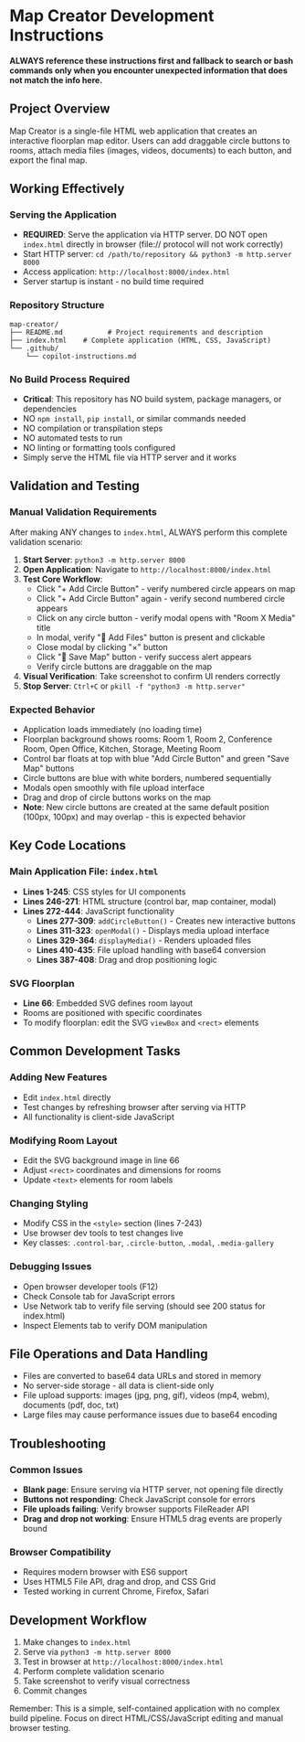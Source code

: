 # Map Creator Development Instructions

**ALWAYS reference these instructions first and fallback to search or bash commands only when you encounter unexpected information that does not match the info here.**

## Project Overview
Map Creator is a single-file HTML web application that creates an interactive floorplan map editor. Users can add draggable circle buttons to rooms, attach media files (images, videos, documents) to each button, and export the final map.

## Working Effectively

### Serving the Application
- **REQUIRED**: Serve the application via HTTP server. DO NOT open `index.html` directly in browser (file:// protocol will not work correctly)
- Start HTTP server: `cd /path/to/repository && python3 -m http.server 8000`
- Access application: `http://localhost:8000/index.html`
- Server startup is instant - no build time required

### Repository Structure
```
map-creator/
├── README.md           # Project requirements and description
├── index.html    # Complete application (HTML, CSS, JavaScript)
└── .github/
    └── copilot-instructions.md
```

### No Build Process Required
- **Critical**: This repository has NO build system, package managers, or dependencies
- NO `npm install`, `pip install`, or similar commands needed
- NO compilation or transpilation steps
- NO automated tests to run
- NO linting or formatting tools configured
- Simply serve the HTML file via HTTP server and it works

## Validation and Testing

### Manual Validation Requirements
After making ANY changes to `index.html`, ALWAYS perform this complete validation scenario:

1. **Start Server**: `python3 -m http.server 8000`
2. **Open Application**: Navigate to `http://localhost:8000/index.html`
3. **Test Core Workflow**:
   - Click "+ Add Circle Button" - verify numbered circle appears on map
   - Click "+ Add Circle Button" again - verify second numbered circle appears
   - Click on any circle button - verify modal opens with "Room X Media" title
   - In modal, verify "📁 Add Files" button is present and clickable
   - Close modal by clicking "×" button
   - Click "💾 Save Map" button - verify success alert appears
   - Verify circle buttons are draggable on the map
4. **Visual Verification**: Take screenshot to confirm UI renders correctly
5. **Stop Server**: `Ctrl+C` or `pkill -f "python3 -m http.server"`

### Expected Behavior
- Application loads immediately (no loading time)
- Floorplan background shows rooms: Room 1, Room 2, Conference Room, Open Office, Kitchen, Storage, Meeting Room
- Control bar floats at top with blue "Add Circle Button" and green "Save Map" buttons
- Circle buttons are blue with white borders, numbered sequentially
- Modals open smoothly with file upload interface
- Drag and drop of circle buttons works on the map
- **Note**: New circle buttons are created at the same default position (100px, 100px) and may overlap - this is expected behavior

## Key Code Locations

### Main Application File: `index.html`
- **Lines 1-245**: CSS styles for UI components
- **Lines 246-271**: HTML structure (control bar, map container, modal)
- **Lines 272-444**: JavaScript functionality
  - **Lines 277-309**: `addCircleButton()` - Creates new interactive buttons
  - **Lines 311-323**: `openModal()` - Displays media upload interface
  - **Lines 329-364**: `displayMedia()` - Renders uploaded files
  - **Lines 410-435**: File upload handling with base64 conversion
  - **Lines 387-408**: Drag and drop positioning logic

### SVG Floorplan
- **Line 66**: Embedded SVG defines room layout
- Rooms are positioned with specific coordinates
- To modify floorplan: edit the SVG `viewBox` and `<rect>` elements

## Common Development Tasks

### Adding New Features
- Edit `index.html` directly
- Test changes by refreshing browser after serving via HTTP
- All functionality is client-side JavaScript

### Modifying Room Layout
- Edit the SVG background image in line 66
- Adjust `<rect>` coordinates and dimensions for rooms
- Update `<text>` elements for room labels

### Changing Styling
- Modify CSS in the `<style>` section (lines 7-243)
- Use browser dev tools to test changes live
- Key classes: `.control-bar`, `.circle-button`, `.modal`, `.media-gallery`

### Debugging Issues
- Open browser developer tools (F12)
- Check Console tab for JavaScript errors
- Use Network tab to verify file serving (should see 200 status for index.html)
- Inspect Elements tab to verify DOM manipulation

## File Operations and Data Handling
- Files are converted to base64 data URLs and stored in memory
- No server-side storage - all data is client-side only
- File upload supports: images (jpg, png, gif), videos (mp4, webm), documents (pdf, doc, txt)
- Large files may cause performance issues due to base64 encoding

## Troubleshooting

### Common Issues
- **Blank page**: Ensure serving via HTTP server, not opening file directly
- **Buttons not responding**: Check JavaScript console for errors
- **File uploads failing**: Verify browser supports FileReader API
- **Drag and drop not working**: Ensure HTML5 drag events are properly bound

### Browser Compatibility
- Requires modern browser with ES6 support
- Uses HTML5 File API, drag and drop, and CSS Grid
- Tested working in current Chrome, Firefox, Safari

## Development Workflow
1. Make changes to `index.html`
2. Serve via `python3 -m http.server 8000`
3. Test in browser at `http://localhost:8000/index.html`
4. Perform complete validation scenario
5. Take screenshot to verify visual correctness
6. Commit changes

Remember: This is a simple, self-contained application with no complex build pipeline. Focus on direct HTML/CSS/JavaScript editing and manual browser testing.